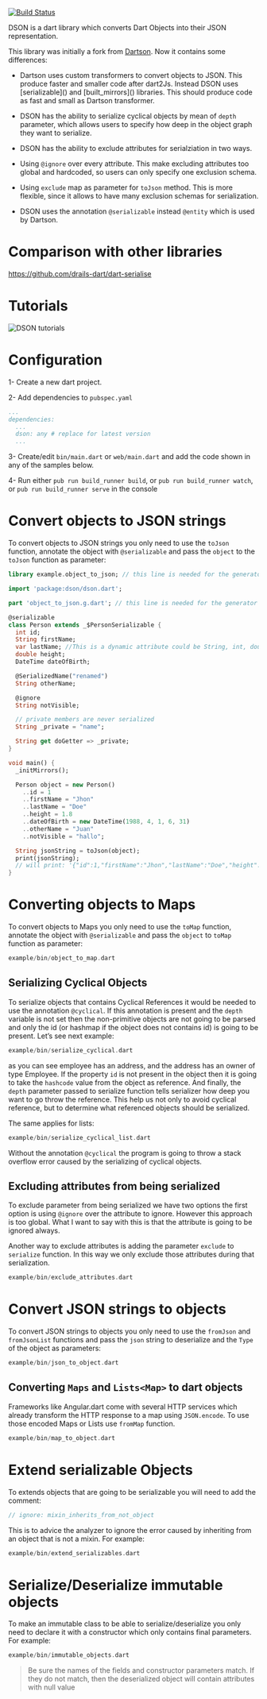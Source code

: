 [![Build Status](https://travis-ci.org/dart-league/dson.svg?branch=master)](https://travis-ci.org/dart-league/dson)

DSON is a dart library which converts Dart Objects into their JSON
representation.

This library was initially a fork from
[Dartson](https://github.com/eredo/dartson). Now it contains some
differences:

  - Dartson uses custom transformers to convert objects to JSON. This
    produce faster and smaller code after dart2Js. Instead DSON uses
    \[serializable\]() and \[built\_mirrors\]() libraries. This should
    produce code as fast and small as Dartson transformer.

  - DSON has the ability to serialize cyclical objects by mean of
    `depth` parameter, which allows users to specify how deep in the
    object graph they want to serialize.

  - DSON has the ability to exclude attributes for serialziation in two
    ways.

  - Using `@ignore` over every attribute. This make excluding attributes
    too global and hardcoded, so users can only specify one exclusion
    schema.

  - Using `exclude` map as parameter for `toJson` method. This is more
    flexible, since it allows to have many exclusion schemas for
    serialization.

  - DSON uses the annotation `@serializable` instead `@entity` which is
    used by Dartson.

# Comparison with other libraries

<https://github.com/drails-dart/dart-serialise>

# Tutorials

![DSON tutorials](http://img.youtube.com/vi/dZrCrCsw208/0.jpg)

# Configuration

1- Create a new dart project.

2- Add dependencies to `pubspec.yaml`

``` yaml
...
dependencies:
  ...
  dson: any # replace for latest version
  ...
```

3- Create/edit `bin/main.dart` or `web/main.dart` and add the code shown
in any of the samples below.

4- Run either `pub run build_runner build`, or `pub run build_runner
watch`, or `pub run build_runner serve` in the console

# Convert objects to JSON strings

To convert objects to JSON strings you only need to use the `toJson`
function, annotate the object with `@serializable` and pass the `object`
to the `toJson` function as parameter:

``` dart
library example.object_to_json; // this line is needed for the generator

import 'package:dson/dson.dart';

part 'object_to_json.g.dart'; // this line is needed for the generator

@serializable
class Person extends _$PersonSerializable {
  int id;
  String firstName;
  var lastName; //This is a dynamic attribute could be String, int, double, num, date or another type
  double height;
  DateTime dateOfBirth;

  @SerializedName("renamed")
  String otherName;

  @ignore
  String notVisible;

  // private members are never serialized
  String _private = "name";

  String get doGetter => _private;
}

void main() {
  _initMirrors();

  Person object = new Person()
    ..id = 1
    ..firstName = "Jhon"
    ..lastName = "Doe"
    ..height = 1.8
    ..dateOfBirth = new DateTime(1988, 4, 1, 6, 31)
    ..otherName = "Juan"
    ..notVisible = "hallo";

  String jsonString = toJson(object);
  print(jsonString);
  // will print: '{"id":1,"firstName":"Jhon","lastName":"Doe","height":1.8,"dateOfBirth":"1988-04-01T06:31:00.000","renamed":"Juan","doGetter":"name"}'
}
```

# Converting objects to Maps

To convert objects to Maps you only need to use the `toMap` function,
annotate the object with `@serializable` and pass the `object` to
`toMap` function as parameter:

``` dart
example/bin/object_to_map.dart
```

## Serializing Cyclical Objects

To serialize objects that contains Cyclical References it would be
needed to use the annotation `@cyclical`. If this annotation is present
and the `depth` variable is not set then the non-primitive objects are
not going to be parsed and only the id (or hashmap if the object does
not contains id) is going to be present. Let’s see next example:

``` dart
example/bin/serialize_cyclical.dart
```

as you can see employee has an address, and the address has an owner of
type Employee. If the property `id` is not present in the object then it
is going to take the `hashcode` value from the object as reference. And
finally, the `depth` parameter passed to serialize function tells
serializer how deep you want to go throw the reference. This help us not
only to avoid cyclical reference, but to determine what referenced
objects should be serialized.

The same applies for lists:

``` dart
example/bin/serialize_cyclical_list.dart
```

Without the annotation `@cyclical` the program is going to throw a stack
overflow error caused by the serializing of cyclical objects.

## Excluding attributes from being serialized

To exclude parameter from being serialized we have two options the first
option is using `@ignore` over the attribute to ignore. However this
approach is too global. What I want to say with this is that the
attribute is going to be ignored always.

Another way to exclude attributes is adding the parameter `exclude` to
`serialize` function. In this way we only exclude those attributes
during that serialization.

``` dart
example/bin/exclude_attributes.dart
```

# Convert JSON strings to objects

To convert JSON strings to objects you only need to use the `fromJson`
and `fromJsonList` functions and pass the `json` string to deserialize
and the `Type` of the object as parameters:

``` dart
example/bin/json_to_object.dart
```

## Converting `Maps` and `Lists<Map>` to dart objects

Frameworks like Angular.dart come with several HTTP services which
already transform the HTTP response to a map using `JSON.encode`. To use
those encoded Maps or Lists use `fromMap` function.

``` dart
example/bin/map_to_object.dart
```

# Extend serializable Objects

To extends objects that are going to be serializable you will need to
add the comment:

``` dart
// ignore: mixin_inherits_from_not_object
```

This is to advice the analyzer to ignore the error caused by inheriting
from an object that is not a mixin. For example:

``` dart
example/bin/extend_serializables.dart
```

# Serialize/Deserialize immutable objects

To make an immutable class to be able to serialize/deserialize you only
need to declare it with a constructor which only contains final
parameters. For example:

``` dart
example/bin/immutable_objects.dart
```

> Be sure the names of the fields and constructor parameters match. If
> they do not match, then the deserialized object will contain
> attributes with null value
